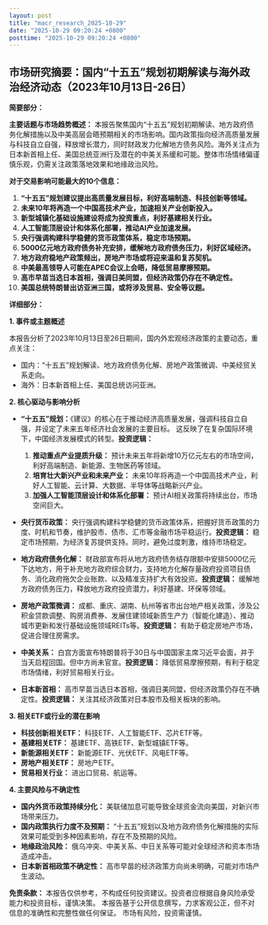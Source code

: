 ```yaml
---
layout: post
title: "macr_research_2025-10-29"
date: "2025-10-29 09:20:24 +0800"
posttime: "2025-10-29 09:20:24 +0800"
---
```


## 市场研究摘要：国内“十五五”规划初期解读与海外政治经济动态（2023年10月13日-26日）

**简要部分：**

**主要话题与市场趋势概述：** 本报告聚焦国内“十五五”规划初期解读、地方政府债务化解措施以及中美高层会晤预期相关的市场影响。国内政策指向经济高质量发展与科技自立自强，释放增长潜力，同时财政发力化解地方债务风险。海外关注点为日本新首相上任、美国总统亚洲行及潜在的中美关系缓和可能。整体市场情绪偏谨慎乐观，仍需关注政策落地效果和地缘政治风险。

**对于交易影响可能最大的10个信息：**

1.  **“十五五”规划建议提出高质量发展目标，利好高端制造、科技创新等领域。**
2.  **未来10年将再造一个中国高技术产业，加速相关产业创新投入。**
3.  **新型城镇化基础设施建设将成为投资重点，利好基建相关行业。**
4.  **人工智能顶层设计和体系化部署，推动AI产业加速发展。**
5.  **央行强调构建科学稳健的货币政策体系，稳定市场预期。**
6.  **5000亿元地方政府债务补充安排，缓解地方政府债务压力，利好区域经济。**
7.  **地方政府稳地产政策频出，房地产市场或将迎来温和复苏契机。**
8.  **中美最高领导人可能在APEC会议上会晤，降低贸易摩擦预期。**
9.  **高市早苗当选日本首相，强调日美同盟，但经济政策仍存在不确定性。**
10. **美国总统特朗普出访亚洲三国，或将涉及贸易、安全等议题。**

**详细部分：**

**1. 事件或主题概述**

本报告分析了2023年10月13日至26日期间，国内外宏观经济政策的主要动态，重点关注：

*   国内：“十五五”规划解读、地方政府债务化解、房地产政策微调、中美经贸关系走向。
*   海外：日本新首相上任、美国总统访问亚洲。

**2. 核心驱动与影响分析**

*   **“十五五”规划：**《建议》的核心在于推动经济高质量发展，强调科技自立自强，并设定了未来五年经济社会发展的主要目标。 这反映了在复杂国际环境下，中国经济发展模式的转型。**投资逻辑：**
    1.  **推动重点产业提质升级：** 预计未来五年将新增10万亿元左右的市场空间，利好高端制造、新能源、生物医药等领域。
    2.  **培育壮大新兴产业和未来产业：** 未来10年将再造一个中国高技术产业，利好人工智能、云计算、大数据、半导体等战略新兴产业。
    3.  **加强人工智能顶层设计和体系化部署：** 预计AI相关政策将持续出台，市场空间巨大。

*   **央行货币政策：** 央行强调构建科学稳健的货币政策体系，把握好货币政策的力度、时机和节奏，维护股市、债市、汇市等金融市场平稳运行。**投资逻辑：** 稳定市场预期，为经济复苏提供支持。同时，避免过度刺激，维持市场稳定。

*   **地方政府债务化解：** 财政部宣布将从地方政府债务结存限额中安排5000亿元下达地方，用于补充地方政府综合财力，支持地方化解存量政府投资项目债务、消化政府拖欠企业账款、以及精准支持扩大有效投资。**投资逻辑：** 缓解地方政府债务压力，释放地方政府投资潜力，利好基建、环保等领域。

*   **房地产政策微调：** 成都、重庆、湖南、杭州等省市出台地产相关政策，涉及公积金贷款调整、购房消费券、发展住建领域新质生产力（智能化建造）、推动城市更新和发行基础设施领域REITs等。**投资逻辑：** 有助于稳定房地产市场，促进合理住房需求。

*   **中美关系：** 白宫方面宣布特朗普将于30日与中国国家主席习近平会面，并于当天启程回国。但中方尚未官宣。**投资逻辑：** 降低贸易摩擦预期，有利于稳定市场情绪，利好贸易相关行业。

*   **日本新首相：** 高市早苗当选日本首相，强调日美同盟，但经济政策仍存在不确定性。**投资逻辑：** 关注其经济政策对日本股市及相关板块的影响。

**3. 相关ETF或行业的潜在影响**

*   **科技创新相关ETF：** 科技ETF、人工智能ETF、芯片ETF等。
*   **基建相关ETF：** 基建ETF、高铁ETF、新型城镇ETF等。
*   **新能源相关ETF：** 新能源ETF、光伏ETF、风电ETF等。
*   **房地产相关ETF：** 房地产ETF。
*   **贸易相关行业：** 进出口贸易、航运等。

**4. 主要风险与不确定性**

*   **国内外货币政策持续分化：** 美联储加息可能导致全球资金流向美国，对新兴市场带来压力。
*   **国内政策执行力度不及预期：** “十五五”规划以及地方政府债务化解措施的实际效果可能受到多种因素影响，存在不及预期的风险。
*   **地缘政治风险：** 俄乌冲突、中美关系、中日关系等可能对全球经济和资本市场造成冲击。
*   **日本新首相政策不确定性：** 高市早苗的经济政策方向尚未明确，可能对市场产生波动。

**免责条款：** 本报告仅供参考，不构成任何投资建议。投资者应根据自身风险承受能力和投资目标，谨慎决策。 本报告基于公开信息撰写，力求客观公正，但不对信息的准确性和完整性做任何保证。 市场有风险，投资需谨慎。